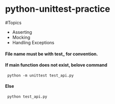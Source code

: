 # python-unittest-practice


#Topics
<ul>
	<li>Asserting</li>
	<li>Mocking</li>
	<li>Handling Exceptions</li>
</ul>

#### File name must be with test_ for convention.

#### If main function does not exist, belove command
```
 python -m unittest test_api.py
```

#### Else
```
 python test_api.py
```


